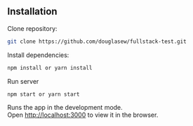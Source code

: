 ## Installation

Clone repository:

```sh
git clone https://github.com/douglasew/fullstack-test.git
```

Install dependencies:

```sh
npm install or yarn install
```

Run server

```sh
npm start or yarn start
```

Runs the app in the development mode.  
Open [http://localhost:3000](http://localhost:3000/) to view it in the browser.
